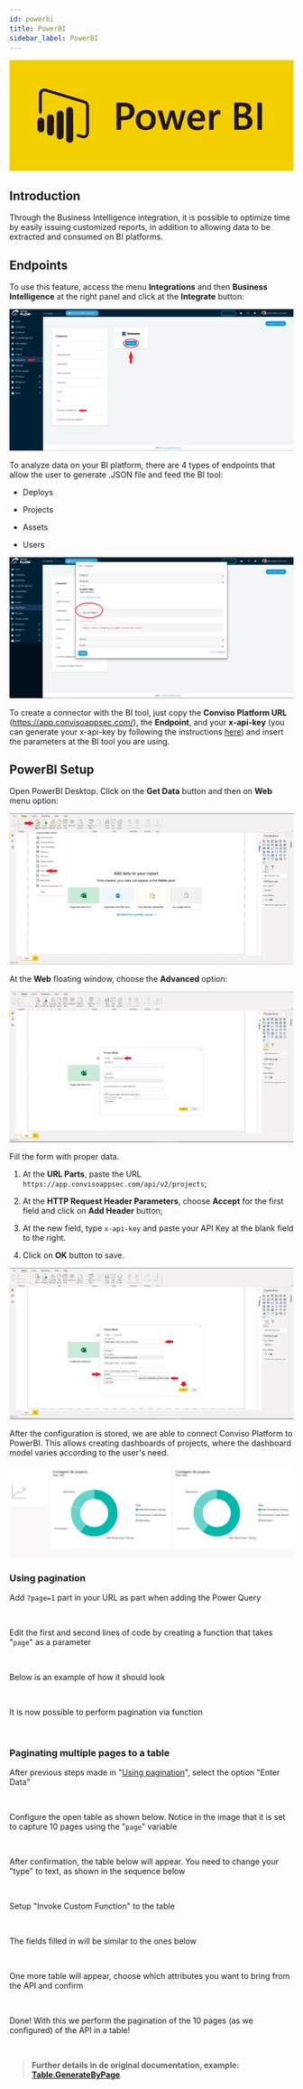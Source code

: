 ```yaml
---
id: powerbi
title: PowerBI
sidebar_label: PowerBI
---
```


<div style={{textAlign: 'center'}}>

![img](../../static/img/powerbi.png)

</div>

## Introduction

Through the Business Intelligence integration, it is possible to optimize time by easily issuing customized reports, in addition to allowing data to be extracted and consumed on BI platforms.

## Endpoints

To use this feature, access the menu **Integrations** and then **Business Intelligence** at the right panel and click at the **Integrate** button:

<div style={{textAlign: 'center'}}>

![img](../../static/img/bi-img1.png)

</div>

To analyze data on your BI platform, there are 4 types of endpoints that allow the user to generate .JSON file and feed the BI tool: 

- Deploys

- Projects

- Assets

- Users

<div style={{textAlign: 'center'}}>

![img](../../static/img/bi-img2.png)

</div>

To create a connector with the BI tool, just copy the **Conviso Platform URL** (https://app.convisoappsec.com/), the **Endpoint**, and your **x-api-key** (you can generate your x-api-key by following the instructions [here](../../api/generate-apikey)) and insert the parameters at the BI tool you are using.

## PowerBI Setup

Open PowerBI Desktop. Click on the **Get Data** button and then on **Web** menu option:

<div style={{textAlign: 'center'}}>

![img](../../static/img/powerbi-img1.png)

</div>

At the **Web** floating window, choose the **Advanced** option:

<div style={{textAlign: 'center'}}>

![img](../../static/img/powerbi-img2.png)

</div>

Fill the form with proper data.

1. At the **URL Parts**, paste the URL ```https://app.convisoappsec.com/api/v2/projects```;

2. At the **HTTP Request Header Parameters**, choose **Accept** for the first field and click on **Add Header** button;

3. At the new field, type ```x-api-key``` and paste your API Key at the blank field to the right.

4. Click on **OK** button to save.

<div style={{textAlign: 'center'}}>

![img](../../static/img/powerbi-img3.png)

</div>

After the configuration is stored, we are able to connect Conviso Platform to PowerBI. This allows creating dashboards of projects, where the dashboard model varies according to the user's need.

<div style={{textAlign: 'center'}}>

![img](../../static/img/powerbi-img4.png)

</div>

### Using pagination

Add `?page=1` part in your URL as part when adding the Power Query

<div style={{textAlign: 'center'}}>
  <img href="../../static/img/powerbi/powerbi-img1.png"/>
  <img href="../../static/img/powerbi/powerbi-img2.png" />
  <img href="../../static/img/powerbi/powerbi-img3.png" />
</div>

Edit the first and second lines of code by creating a function that takes "`page`" as a parameter

<div style={{textAlign: 'center'}}>
  <img href="../../static/img/powerbi/powerbi-img4.png" />
</div>

Below is an example of how it should look

<div style={{textAlign: 'center'}}>
  <img href="../../static/img/powerbi/powerbi-img5.png" />
</div>

It is now possible to perform pagination via function

<div style={{textAlign: 'center'}}>
  <img href="../../static/img/powerbi/powerbi-img6.png" />
</div>

### Paginating multiple pages to a table

After previous steps made in "[Using pagination](#using-pagination)", select the option "Enter Data"

<div style={{textAlign: 'center'}}>
  <img href="../../static/img/powerbi/powerbi-img7.png" />
</div>

Configure the open table as shown below. Notice in the image that it is set to capture 10 pages using the "`page`" variable

<div style={{textAlign: 'center'}}>
  <img href="../../static/img/powerbi/powerbi-img8.png" />
</div>

After confirmation, the table below will appear. You need to change your "type" to text, as shown in the sequence below

<div style={{textAlign: 'center'}}>
  <img href="../../static/img/powerbi/powerbi-img9.png" />
  <img href="../../static/img/powerbi/powerbi-img10.png" />
  <img href="../../static/img/powerbi/powerbi-img11.png" />
</div>

Setup "Invoke Custom Function" to the table

<div style={{textAlign: 'center'}}>
  <img href="../../static/img/powerbi/powerbi-img12.png" />
</div>

The fields filled in will be similar to the ones below

<div style={{textAlign: 'center'}}>
  <img href="../../static/img/powerbi/powerbi-img13.png" />
</div>

One more table will appear, choose which attributes you want to bring from the API and confirm

<div style={{textAlign: 'center'}}>
  <img href="../../static/img/powerbi/powerbi-img14.png" />
</div>

Done! With this we perform the pagination of the 10 pages (as we configured) of the API in a table!

<div style={{textAlign: 'center'}}>
<img href="../../static/img/powerbi/powerbi-img15.png" />
</div>

> **Further details in de original documentation, example: [Table.GenerateByPage](https://docs.microsoft.com/en-us/power-query/helperfunctions#tablegeneratebypage)**
